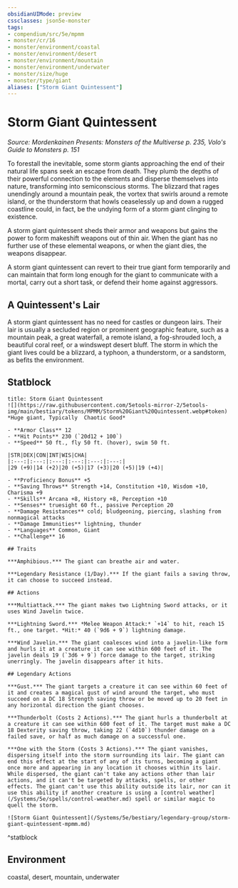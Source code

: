 ```yaml
---
obsidianUIMode: preview
cssclasses: json5e-monster
tags:
- compendium/src/5e/mpmm
- monster/cr/16
- monster/environment/coastal
- monster/environment/desert
- monster/environment/mountain
- monster/environment/underwater
- monster/size/huge
- monster/type/giant
aliases: ["Storm Giant Quintessent"]
---
```

# Storm Giant Quintessent
*Source: Mordenkainen Presents: Monsters of the Multiverse p. 235, Volo's Guide to Monsters p. 151*  

To forestall the inevitable, some storm giants approaching the end of their natural life spans seek an escape from death. They plumb the depths of their powerful connection to the elements and disperse themselves into nature, transforming into semiconscious storms. The blizzard that rages unendingly around a mountain peak, the vortex that swirls around a remote island, or the thunderstorm that howls ceaselessly up and down a rugged coastline could, in fact, be the undying form of a storm giant clinging to existence.

A storm giant quintessent sheds their armor and weapons but gains the power to form makeshift weapons out of thin air. When the giant has no further use of these elemental weapons, or when the giant dies, the weapons disappear.

A storm giant quintessent can revert to their true giant form temporarily and can maintain that form long enough for the giant to communicate with a mortal, carry out a short task, or defend their home against aggressors.

## A Quintessent's Lair

A storm giant quintessent has no need for castles or dungeon lairs. Their lair is usually a secluded region or prominent geographic feature, such as a mountain peak, a great waterfall, a remote island, a fog-shrouded loch, a beautiful coral reef, or a windswept desert bluff. The storm in which the giant lives could be a blizzard, a typhoon, a thunderstorm, or a sandstorm, as befits the environment.

## Statblock

```ad-statblock
title: Storm Giant Quintessent
![](https://raw.githubusercontent.com/5etools-mirror-2/5etools-img/main/bestiary/tokens/MPMM/Storm%20Giant%20Quintessent.webp#token)
*Huge giant, Typically  Chaotic Good*

- **Armor Class** 12
- **Hit Points** 230 (`20d12 + 100`)
- **Speed** 50 ft., fly 50 ft. (hover), swim 50 ft.

|STR|DEX|CON|INT|WIS|CHA|
|:---:|:---:|:---:|:---:|:---:|:---:|
|29 (+9)|14 (+2)|20 (+5)|17 (+3)|20 (+5)|19 (+4)|

- **Proficiency Bonus** +5
- **Saving Throws** Strength +14, Constitution +10, Wisdom +10, Charisma +9
- **Skills** Arcana +8, History +8, Perception +10
- **Senses** truesight 60 ft., passive Perception 20
- **Damage Resistances** cold; bludgeoning, piercing, slashing from nonmagical attacks
- **Damage Immunities** lightning, thunder
- **Languages** Common, Giant
- **Challenge** 16

## Traits

***Amphibious.*** The giant can breathe air and water.

***Legendary Resistance (1/Day).*** If the giant fails a saving throw, it can choose to succeed instead.

## Actions

***Multiattack.*** The giant makes two Lightning Sword attacks, or it uses Wind Javelin twice.

***Lightning Sword.*** *Melee Weapon Attack:* `+14` to hit, reach 15 ft., one target. *Hit:* 40 (`9d6 + 9`) lightning damage.

***Wind Javelin.*** The giant coalesces wind into a javelin-like form and hurls it at a creature it can see within 600 feet of it. The javelin deals 19 (`3d6 + 9`) force damage to the target, striking unerringly. The javelin disappears after it hits.

## Legendary Actions

***Gust.*** The giant targets a creature it can see within 60 feet of it and creates a magical gust of wind around the target, who must succeed on a DC 18 Strength saving throw or be moved up to 20 feet in any horizontal direction the giant chooses.

***Thunderbolt (Costs 2 Actions).*** The giant hurls a thunderbolt at a creature it can see within 600 feet of it. The target must make a DC 18 Dexterity saving throw, taking 22 (`4d10`) thunder damage on a failed save, or half as much damage on a successful one.

***One with the Storm (Costs 3 Actions).*** The giant vanishes, dispersing itself into the storm surrounding its lair. The giant can end this effect at the start of any of its turns, becoming a giant once more and appearing in any location it chooses within its lair. While dispersed, the giant can't take any actions other than lair actions, and it can't be targeted by attacks, spells, or other effects. The giant can't use this ability outside its lair, nor can it use this ability if another creature is using a [control weather](/Systems/5e/spells/control-weather.md) spell or similar magic to quell the storm.

![Storm Giant Quintessent](/Systems/5e/bestiary/legendary-group/storm-giant-quintessent-mpmm.md)
```
^statblock

## Environment

coastal, desert, mountain, underwater